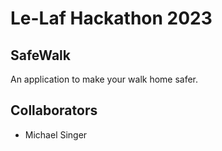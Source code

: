 
# Le-Laf Hackathon 2023

## SafeWalk

An application to make your walk home safer.

## Collaborators

- Michael Singer
